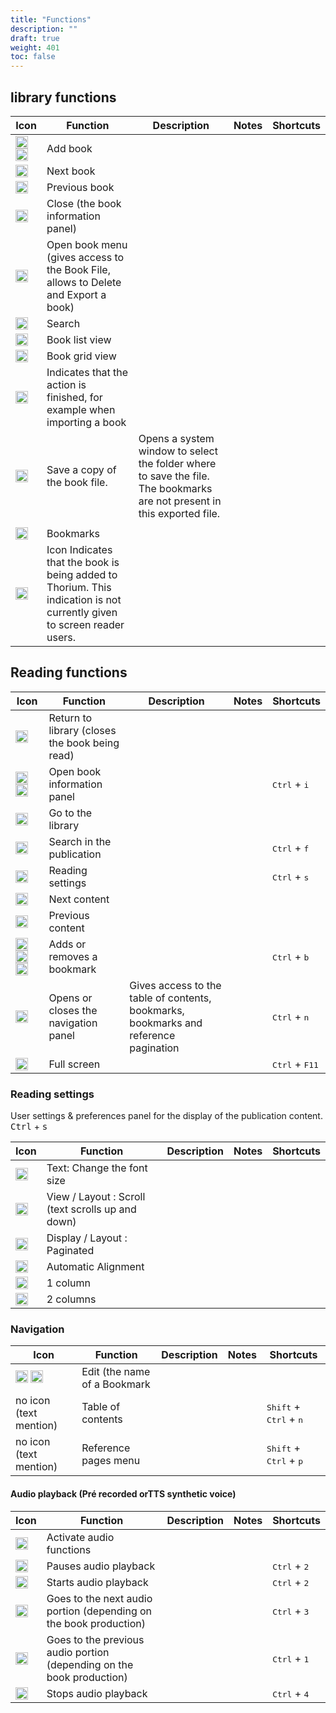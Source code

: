 ```yaml
---
title: "Functions"
description: ""
draft: true
weight: 401
toc: false
---
```


## library functions
|Icon|Function|Description|Notes|Shortcuts|
|---|---|---|---|---|
|<img class="icons" src="/images/icons/baseline-add-24px.svg" alt="Icon " width="20px"/><img class="icons" src="/images/icons/plus.svg" alt="Icon +" width="20px"/>|<span class="function">Add book</span>||||
|<img class="icons" src="/images/icons/baseline-arrow_forward_ios-24px.svg" alt="Icon Right arrow" width="20px"/>|<span class="function">Next book	</span>||||
|<img class="icons" src="/images/icons/baseline-arrow_left_ios-24px.svg" alt="Icon Left arrow" width="20px"/>|<span class="function">Previous book	</span>||||
|<img class="icons" src="/images/icons/baseline-close-24px.svg" alt="Icon x" width="20px"/>|<span class="function"> Close (the book information panel)		</span>||||<!--|<img class="icons" src="/images/icons/baseline-more_vert-24px.svg" alt="Icon " width="20px"/>|<span class="function">Ouvrir le menu du livre (donne accès à la Fiche Livre, permet de Supprimer et d'Exporter un livre)</span>||||-->
|<img class="icons" src="/images/icons/menu.svg" alt="Icon 3 points" width="20px"/>|<span class="function">Open book menu (gives access to the Book File, allows to Delete and Export a book)		</span>|||||<!-- <img class="icons" src="/images/icons/baseline-search-24px.svg" alt="Icon " width="20px"/><img class="icons" src="/images/icons/baseline-search-24px-grey.svg" alt="Icon " width="20px"/> <figcaption class="icon"> -->
  <img class="icons" src="/images/icons/magnifying_glass.svg" alt="Icon magnifying glass" width="20px"/>|<span class="function">Search</span>||||
|<img class="icons" src="/images/icons/baseline-view_list-24px.svg" alt="Icon list" width="20px"/>|<span class="function">Book list view</span>||||
|<img class="icons" src="/images/icons/baseline-view_module-24px.svg" alt="Icon grid" width="20px"/>|<span class="function">Book grid view	</span>||||
|<img class="icons" src="/images/icons/done.svg" alt="Icon circle" width="20px"/>|<span class="function">Indicates that the action is finished, for example when importing a book</span>||||
|<img class="icons" src="/images/icons/download.svg" alt="Icon arrow down to a box" width="20px"/>|<span class="function">Save a copy of the book file. </span>|	Opens a system window to select the folder where to save the file. The bookmarks are not present in this exported file.		
|||
|<img class="icons" src="/images/icons/landmark.svg" alt="Icon Bookmarks" width="20px"/>|<span class="function">  Bookmarks</span>||||
|<img class="icons" src="/images/icons/loader.svg" alt="Icon " width="20px"/>|<span class="function">Icon Indicates that the book is being added to Thorium. This indication is not currently given to screen reader users.	||||


## Reading functions
|Icon|Function|Description|Notes|Shortcuts|
|---|---|---|---|---|
|<img class="icons" src="/images/icons/baseline-arrow_back-24px.svg" alt="Icon fléche à gauche" width="20px"/>|<span class="function"> Return to library (closes the book being read)	</span>||||
|<img class="icons" src="/images/icons/info.svg" alt="Icon information" width="20px"/>  <img class="icons" src="/images/icons/outline-info-24px.svg" alt="Icon Information" width="20px"/>|<span class="function">Open book information panel</span>|||<kbd>Ctrl</kbd> + <kbd>i</kbd>|
|<img class="icons" src="/images/icons/outline-flip_to_front-24px.svg" alt="Icon Display the library " width="20px"/>|<span class="function">Go to the library	</span>||||
<img class="icons" src="/images/icons/magnifying_glass.svg" alt="Icon magnifying glass" width="20px"/>|<span class="function">Search in the publication</span>|||<kbd>Ctrl</kbd> + <kbd>f</kbd>|
|<img class="icons" src="/images/icons/font-size.svg" alt="Icon Settings" width="20px"/>|<span class="function"> Reading settings</span>|||<kbd>Ctrl</kbd> + <kbd>s</kbd>|
|<img class="icons" src="/images/icons/baseline-arrow_forward_ios-24px.svg" alt="Icon right arrow" width="20px"/>|<span class="function">Next content		</span>||||
|<img class="icons" src="/images/icons/baseline-arrow_left_ios-24px.svg" alt="Icon Gauche" width="20px"/>|<span class="function"> Previous content	</span>||||
|<img class="icons" src="/images/icons/outline-bookmark-24px.svg" alt="" width="20px"/>  <img class="icons" src="/images/icons/outline-bookmark-24px-grey.svg" alt="Icon Bookmarks" width="20px"/>  <img class="icons" src="/images/icons/outline-bookmark_border-24px.svg" alt="Icon Marque page" width="20px"/>|<span class="function">Adds or removes a bookmark</span>|||<kbd>Ctrl</kbd> + <kbd>b</kbd>|
|<img class="icons" src="/images/icons/open_book.svg" alt="Icon navigation" width="20px"/>|<span class="function">Opens or closes the navigation panel</span>|  Gives access to the table of contents, bookmarks, bookmarks and reference pagination ||<kbd>Ctrl</kbd>  +  <kbd>n</kbd>|
|<img class="icons" src="/images/icons/sharp-crop_free-24px.svg" alt="Icon Full screen mode" width="20px"/>|<span class="function">Full screen </span>||| <kbd>Ctrl</kbd> + <kbd>F11</kbd>|


### Reading settings

User settings & preferences panel for the display of the publication content. <kbd>Ctrl</kbd>  +  <kbd>s</kbd>

|Icon|Function|Description|Notes|Shortcuts|
|---|---|---|---|---|
|<img class="icons" src="/images/icons/font-size.svg" alt="Text Size Icon" width="20px"/>|<span class="function">Text: Change the font size	</span>||||
|<img class="icons" src="/images/icons/auto.svg" alt="Icon " width="20px"/>|<span class="function">View / Layout : Scroll (text scrolls up and down)</span>||||
|<img class="icons" src="/images/icons/pagine.svg" alt="Icon " width="20px"/>|<span class="function">Display / Layout : Paginated		</span>||||
|<img class="icons" src="/images/icons/paragraph-left.svg" alt="Icon " width="20px"/>|<span class="function">Automatic Alignment	</span>| 
|<img class="icons" src="/images/icons/colonne.svg" alt="Icon " width="20px"/>|<span class="function">1 column</span>| 
|<img class="icons" src="/images/icons/colonne2.svg" alt="Icon " width="20px"/>|<span class="function"> 2 columns</span>||||

### Navigation
|Icon|Function|Description|Notes|Shortcuts|
|---|---|---|---|---|
|<img class="icons" src="/images/icons/baseline-edit-24px.svg" alt="Icon " width="20px"/>   <img class="icons" src="/images/icons/baseline-edit-24px-grey.svg" alt="Edit Icon" width="20px"/>|<span class="function">Edit (the name of a Bookmark</span>||||
|no icon (text mention)|Table of contents|||<kbd>Shift</kbd>  +  <kbd>Ctrl</kbd>  +  <kbd>n</kbd>|
|no icon (text mention)|Reference pages menu |||<kbd>Shift</kbd>  +  <kbd>Ctrl</kbd>  +  <kbd>p</kbd> |

#### Audio playback (Pré recorded orTTS synthetic voice)
|Icon|Function|Description|Notes|Shortcuts|
|---|---|---|---|---|
|<img class="icons" src="/images/icons/baseline-volume_up-24px.svg" alt="Icon Activate texte to speech" width="20px"/>|<span class="function">Activate audio functions</span>||||
|<img class="icons" src="/images/icons/baseline-pause-24px.svg" alt="Icon pause" width="20px"/>|<span class="function">Pauses audio playback </span>|||<kbd>Ctrl</kbd> + <kbd>2</kbd>|
|<img class="icons" src="/images/icons/baseline-play_arrow-24px.svg" alt="Icon play" width="20px"/>|<span class="function"> Starts audio playback</span>|||<kbd>Ctrl</kbd> + <kbd>2</kbd>|
|<img class="icons" src="/images/icons/baseline-skip_next-24px.svg" alt="Icon previous" width="20px"/>|<span class="function">Goes to the next audio portion (depending on the book production)</span>|||<kbd>Ctrl</kbd> + <kbd>3</kbd>|
|<img class="icons" src="/images/icons/baseline-skip_previous-24px.svg" alt="Icon next" width="20px"/>|<span class="function">Goes to the previous audio portion (depending on the book production)</span>|||<kbd>Ctrl</kbd> + <kbd>1</kbd>|
|<img class="icons" src="/images/icons/baseline-stop-24px.svg" alt="Icon " width="20px"/>|<span class="function">Stops audio playback </span>|||<kbd>Ctrl</kbd> + <kbd>4</kbd>|